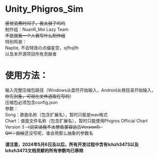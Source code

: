 # Unity_Phigros_Sim
~~感觉浪费时间了，我太弱了呜呜~~<br>
制作组：NuanR_Mxi Lazy Team<br>
~~不是就我一个人我写什么制作组~~<br>
特别鸣谢：<br>
Naptie, 不会特效の点缀星空，sjfhsjfh<br>
以及本开源项目所有贡献者<br>
# 使用方法：
输入完整压缩包路径（Windows从盘符开始输入，Android从根目录开始输入，~~你先别急，可视化文件选取在写的~~）<br>
压缩包必须包含config.json<br>
参数：<br>
Song：歌曲名称（包含扩展名），暂时只能是wav格式<br>
Chart：谱面文件名称（包含扩展名），暂时只能使用Phigros Official Chart Version 3 ~~（说实话我不太想去兼容远古Version1）~~<br>
~~QH：曲绘~~还没写呢，谁会用那么抽象的参数名<br>
<br>
__请注意，2024年5月6日及以后，所有开发过程中含有lchzh3473以及lchzh3473文档贡献的所有参数均已移除__<br>
